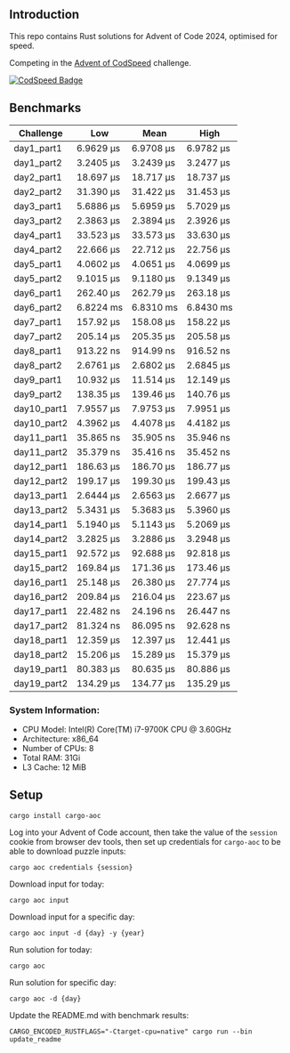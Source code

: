 ## Introduction

This repo contains Rust solutions for Advent of Code 2024, optimised for speed.

Competing in the [Advent of CodSpeed](https://codspeed.io/advent/) challenge.

[![CodSpeed Badge](https://img.shields.io/endpoint?url=https://codspeed.io/badge.json)](https://codspeed.io/KasparasMasiukas/advent-of-code-2024)

## Benchmarks

<!-- BENCHMARK RESULTS START -->

| Challenge   | Low       | Mean      | High      |
|-------------|-----------|-----------|-----------|
| day1_part1  | 6.9629 µs | 6.9708 µs | 6.9782 µs |
| day1_part2  | 3.2405 µs | 3.2439 µs | 3.2477 µs |
| day2_part1  | 18.697 µs | 18.717 µs | 18.737 µs |
| day2_part2  | 31.390 µs | 31.422 µs | 31.453 µs |
| day3_part1  | 5.6886 µs | 5.6959 µs | 5.7029 µs |
| day3_part2  | 2.3863 µs | 2.3894 µs | 2.3926 µs |
| day4_part1  | 33.523 µs | 33.573 µs | 33.630 µs |
| day4_part2  | 22.666 µs | 22.712 µs | 22.756 µs |
| day5_part1  | 4.0602 µs | 4.0651 µs | 4.0699 µs |
| day5_part2  | 9.1015 µs | 9.1180 µs | 9.1349 µs |
| day6_part1  | 262.40 µs | 262.79 µs | 263.18 µs |
| day6_part2  | 6.8224 ms | 6.8310 ms | 6.8430 ms |
| day7_part1  | 157.92 µs | 158.08 µs | 158.22 µs |
| day7_part2  | 205.14 µs | 205.35 µs | 205.58 µs |
| day8_part1  | 913.22 ns | 914.99 ns | 916.52 ns |
| day8_part2  | 2.6761 µs | 2.6802 µs | 2.6845 µs |
| day9_part1  | 10.932 µs | 11.514 µs | 12.149 µs |
| day9_part2  | 138.35 µs | 139.46 µs | 140.76 µs |
| day10_part1 | 7.9557 µs | 7.9753 µs | 7.9951 µs |
| day10_part2 | 4.3962 µs | 4.4078 µs | 4.4182 µs |
| day11_part1 | 35.865 ns | 35.905 ns | 35.946 ns |
| day11_part2 | 35.379 ns | 35.416 ns | 35.452 ns |
| day12_part1 | 186.63 µs | 186.70 µs | 186.77 µs |
| day12_part2 | 199.17 µs | 199.30 µs | 199.43 µs |
| day13_part1 | 2.6444 µs | 2.6563 µs | 2.6677 µs |
| day13_part2 | 5.3431 µs | 5.3683 µs | 5.3960 µs |
| day14_part1 | 5.1940 µs | 5.1143 µs | 5.2069 µs |
| day14_part2 | 3.2825 µs | 3.2886 µs | 3.2948 µs |
| day15_part1 | 92.572 µs | 92.688 µs | 92.818 µs |
| day15_part2 | 169.84 µs | 171.36 µs | 173.46 µs |
| day16_part1 | 25.148 µs | 26.380 µs | 27.774 µs |
| day16_part2 | 209.84 µs | 216.04 µs | 223.67 µs |
| day17_part1 | 22.482 ns | 24.196 ns | 26.447 ns |
| day17_part2 | 81.324 ns | 86.095 ns | 92.628 ns |
| day18_part1 | 12.359 µs | 12.397 µs | 12.441 µs |
| day18_part2 | 15.206 µs | 15.289 µs | 15.379 µs |
| day19_part1 | 80.383 µs | 80.635 µs | 80.886 µs |
| day19_part2 | 134.29 µs | 134.77 µs | 135.29 µs |

<!-- BENCHMARK RESULTS END -->

### System Information:

* CPU Model: Intel(R) Core(TM) i7-9700K CPU @ 3.60GHz
* Architecture: x86_64
* Number of CPUs: 8
* Total RAM: 31Gi
* L3 Cache: 12 MiB

## Setup

```shell
cargo install cargo-aoc
```

Log into your Advent of Code account, then take the value of the `session` cookie from browser dev
tools, then set up credentials for `cargo-aoc` to be able to download puzzle inputs:

```shell
cargo aoc credentials {session}
```

Download input for today:

```shell
cargo aoc input
```

Download input for a specific day:

```shell
cargo aoc input -d {day} -y {year}
```

Run solution for today:

```shell
cargo aoc
```

Run solution for specific day:

```shell
cargo aoc -d {day}
```

Update the README.md with benchmark results:

```shell
CARGO_ENCODED_RUSTFLAGS="-Ctarget-cpu=native" cargo run --bin update_readme
```
